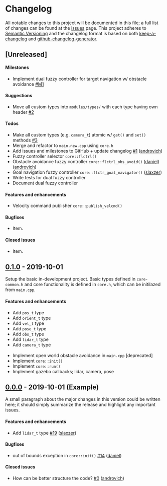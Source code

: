# Changelog

All notable changes to this project will be documented in this file; a full list of changes can be found at the [issues] page. This project adheres to [Semantic Versioning] and the changelog format is based on both [keep-a-changelog] and [github-changelog-generator].

<!-- ------------------------------------------------------------------------------------------------------------------------------ -->

## [Unreleased]

#### Milestones

- Implement dual fuzzy controller for target navigation w/ obstacle avoidance [\#M1]

#### Suggestions

- Move all custom types into `modules/types/` with each type having own header [\#2]

#### Todos

- Make all custom types (e.g. `camera_t`) atomic w/ `get()` and `set()` methods [\#3]
- Merge and refactor to `main.new.cpp` using `core.h`
- Add issues and milestones to GitHub + update changelog [\#1] ([androvich])
- Fuzzy controller selector `core::flctrl()`
- Obstacle avoidance fuzzy controller `core::flctrl_obs_avoid()` ([daniel])([androvich])
- Goal navigation fuzzy controller `core::flctr_goal_navigator()` ([slaxzer])
- Write tests for dual fuzzy controller
- Document dual fuzzy controller

#### Features and enhancements

- Velocity command publisher `core::publish_velcmd()`

#### Bugfixes

- Item.

#### Closed issues

- Item.

<!-- ------------------------------------------------------------------------------------------------------------------------------ -->

## [0.1.0] - 2019-10-01
Setup the basic in-development project. Basic types defined in `core-common.h` and core functionality is defined in `core.h`, which can be initilazed from `main.cpp`.

#### Features and enhancements

- Add `pos_t` type
- Add `orient_t` type
- Add `vel_t` type
- Add `pose_t` type
- Add `obs_t` type
- Add `lidar_t` type
- Add `camera_t` type
</br></br>
- Implement open world obstacle avoidance in `main.cpp` [deprecated]
- Implement `core::init()`
- Implement `core::run()`
- Implement gazebo callbacks; lidar, camera, pose

<!-- ------------------------------------------------------------------------------------------------------------------------------ -->

## [0.0.0] - 2019-10-01 (Example)
A small paragraph about the major changes in this version could be written here; it should simply summarize the release and highlight any important issues.

#### Features and enhancements

- Add `lidar_t` type [\#19] ([slaxzer])

#### Bugfixes

- out of bounds exception in `core::init()` [\#14] ([daniel])

#### Closed issues

- How can be better structure the code? [\#0] ([androvich])

<!-- Links ------------------------------------------------------------------------------------------------------------------------ -->

<!-- -- External ------------------------------------------------------------------------------------------------------------------ -->

[Semantic Versioning]: https://semver.org/spec/v2.0.0.html
[keep-a-changelog]: https://github.com/olivierlacan/keep-a-changelog
[github-changelog-generator]: https://github.com/github-changelog-generator/github-changelog-generator
[issues]: https://github.com/martinandrovich/rb-pro5/issues

<!-- -- Releases ------------------------------------------------------------------------------------------------------------------ -->

[0.1.0]: https://github.com/martinandrovich/rb-pro5/releases/tag/v0.1.0
[0.0.0]: #changelog

<!-- -- Milestones----------------------------------------------------------------------------------------------------------------- -->

[\#M1]:  https://github.com/martinandrovich/rb-pro5/milestone/1

<!-- -- Issues -------------------------------------------------------------------------------------------------------------------- -->

[\#19]:  https://github.com/github-changelog-generator/github-changelog-generator/issues/19
[\#14]:  https://github.com/github-changelog-generator/github-changelog-generator/issues/19
[\#3]:   https://github.com/martinandrovich/rb-pro5/issues/3
[\#2]:   https://github.com/martinandrovich/rb-pro5/issues/2
[\#1]:   https://github.com/martinandrovich/rb-pro5/issues/1
[\#0]:   https://github.com/github-changelog-generator/github-changelog-generator/issues/19

<!-- -- Identities ---------------------------------------------------------------------------------------------------------------- -->

[androvich]: https:/github.com/martinandrovich
[daniel]: https://github.com/dscho15
[slaxzer]: https://github.com/slaxzer96
